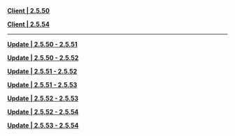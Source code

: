 **[Client | 2.5.50](https://autopatchhk.yuanshen.com/client_app/download/beta_pc/20220214105752_NQgn5C85ouv51avy/GenshinImpact_2.5.50_beta.zip)**

**[Client | 2.5.54](https://autopatchhk.yuanshen.com/client_app/download/beta_pc/20220310114728_31alreDOm15xBBRX/GenshinImpact_2.5.54_beta.zip)**

-----

**[Update | 2.5.50 - 2.5.51](https://autopatchhk.yuanshen.com/client_app/beta_update/hk4e_global/26/game_2.5.50_2.5.51_hdiff_K4AlbZ68QIHtk179.zip)**

**[Update | 2.5.50 - 2.5.52](https://autopatchhk.yuanshen.com/client_app/beta_update/hk4e_global/26/game_2.5.50_2.5.52_hdiff_86DrhwE1W3Scl5jY.zip)**

**[Update | 2.5.51 - 2.5.52](https://autopatchhk.yuanshen.com/client_app/beta_update/hk4e_global/26/game_2.5.51_2.5.52_hdiff_RNvE1o4zqHXYBKge.zip)**

**[Update | 2.5.51 - 2.5.53](https://autopatchhk.yuanshen.com/client_app/beta_update/hk4e_global/26/game_2.5.51_2.5.53_hdiff_tw7F1Bs96SXH8Amz.zip)**

**[Update | 2.5.52 - 2.5.53](https://autopatchhk.yuanshen.com/client_app/beta_update/hk4e_global/26/game_2.5.52_2.5.53_hdiff_Ih05efNq1B6Hz8Sd.zip)**

**[Update | 2.5.52 - 2.5.54](https://autopatchhk.yuanshen.com/client_app/beta_update/hk4e_global/26/game_2.5.52_2.5.54_hdiff_Lp8cbjx2ywgFtQfd.zip)**

**[Update | 2.5.53 - 2.5.54](https://autopatchhk.yuanshen.com/client_app/beta_update/hk4e_global/26/game_2.5.53_2.5.54_hdiff_jeRnIYzlTwG7UWEu.zip)**
